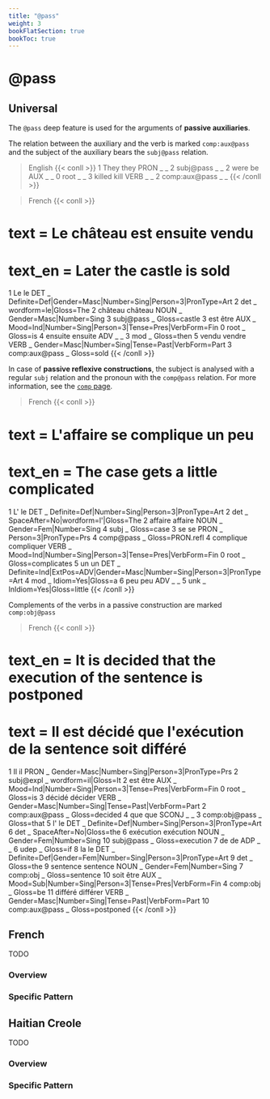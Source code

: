 ```yaml
---
title: "@pass"
weight: 3
bookFlatSection: true
bookToc: true
---
```

# @pass

## Universal

The `@pass` deep feature is used for the arguments of **passive auxiliaries**.

The relation between the auxiliary and the verb is marked `comp:aux@pass` and the subject of the auxiliary bears the `subj@pass` relation.


> English
{{< conll >}}
1	They	they	PRON	_	_	2	subj@pass	_	_
2	were	be	AUX	_	_	0	root	_	_
3	killed	kill	VERB	_	_	2	comp:aux@pass	_	_
{{< /conll >}}

> French
{{< conll >}}
# text = Le château est ensuite vendu
# text_en = Later the castle is sold
1	Le	le	DET	_	Definite=Def|Gender=Masc|Number=Sing|Person=3|PronType=Art	2	det	_	wordform=le|Gloss=The
2	château	château	NOUN	_	Gender=Masc|Number=Sing	3	subj@pass	_	Gloss=castle
3	est	être	AUX	_	Mood=Ind|Number=Sing|Person=3|Tense=Pres|VerbForm=Fin	0	root	_	Gloss=is
4	ensuite	ensuite	ADV	_	_	3	mod	_	Gloss=then
5	vendu	vendre	VERB	_	Gender=Masc|Number=Sing|Tense=Past|VerbForm=Part	3	comp:aux@pass	_	Gloss=sold
{{< /conll >}}


In case of **passive reflexive constructions**, the subject is analysed with a regular `subj` relation and the pronoun with the `comp@pass` relation.
For more information, see the [`comp` page](../Syntactic_relations/comp/comp).

> French
{{< conll >}}
# text = L'affaire se complique un peu
# text_en = The case gets a little complicated
1	L'	le	DET	_	Definite=Def|Number=Sing|Person=3|PronType=Art	2	det	_	SpaceAfter=No|wordform=l'|Gloss=The
2	affaire	affaire	NOUN	_	Gender=Fem|Number=Sing	4	subj	_	Gloss=case
3	se	se	PRON	_	Person=3|PronType=Prs	4	comp@pass	_	Gloss=PRON.refl
4	complique	compliquer	VERB	_	Mood=Ind|Number=Sing|Person=3|Tense=Pres|VerbForm=Fin	0	root	_	Gloss=complicates
5	un	un	DET	_	Definite=Ind|ExtPos=ADV|Gender=Masc|Number=Sing|Person=3|PronType=Art	4	mod	_	Idiom=Yes|Gloss=a
6	peu	peu	ADV	_	_	5	unk	_	InIdiom=Yes|Gloss=little
{{< /conll >}}

Complements of the verbs in a passive construction are marked `comp:obj@pass`

> French
{{< conll >}}
# text_en = It is decided that the execution of the sentence is postponed
# text = Il est décidé que l'exécution de la sentence soit différé
1	Il	il	PRON	_	Gender=Masc|Number=Sing|Person=3|PronType=Prs	2	subj@expl	_	wordform=il|Gloss=It
2	est	être	AUX	_	Mood=Ind|Number=Sing|Person=3|Tense=Pres|VerbForm=Fin	0	root	_	Gloss=is
3	décidé	décider	VERB	_	Gender=Masc|Number=Sing|Tense=Past|VerbForm=Part	2	comp:aux@pass	_	Gloss=decided
4	que	que	SCONJ	_	_	3	comp:obj@pass	_	Gloss=that
5	l'	le	DET	_	Definite=Def|Number=Sing|Person=3|PronType=Art	6	det	_	SpaceAfter=No|Gloss=the
6	exécution	exécution	NOUN	_	Gender=Fem|Number=Sing	10	subj@pass	_	Gloss=execution
7	de	de	ADP	_	_	6	udep	_	Gloss=if
8	la	le	DET	_	Definite=Def|Gender=Fem|Number=Sing|Person=3|PronType=Art	9	det	_	Gloss=the
9	sentence	sentence	NOUN	_	Gender=Fem|Number=Sing	7	comp:obj	_	Gloss=sentence
10	soit	être	AUX	_	Mood=Sub|Number=Sing|Person=3|Tense=Pres|VerbForm=Fin	4	comp:obj	_	Gloss=be
11	différé	différer	VERB	_	Gender=Masc|Number=Sing|Tense=Past|VerbForm=Part	10	comp:aux@pass	_	Gloss=postponed
{{< /conll >}}









## French

TODO
### Overview

### Specific Pattern




## Haitian Creole

TODO
### Overview

### Specific Pattern



